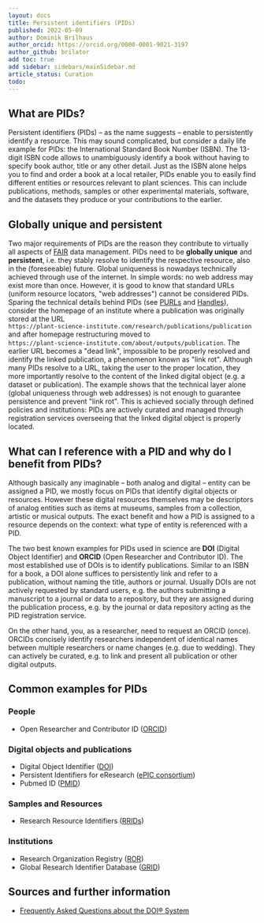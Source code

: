 ```yaml
---
layout: docs
title: Persistent identifiers (PIDs)
published: 2022-05-09
author: Dominik Brilhaus
author_orcid: https://orcid.org/0000-0001-9021-3197
author_github: brilator
add toc: true
add sidebar: sidebars/mainSidebar.md
article_status: Curation
todo: 
---
```


## What are PIDs?

Persistent identifiers (PIDs) &ndash; as the name suggests &ndash; enable to persistently identify a resource.
This may sound complicated, but consider a daily life example for PIDs: the International Standard Book Number (ISBN). The 13-digit ISBN code allows to unambiguously identify a book without having to specify book author, title or any other detail. Just as the ISBN alone helps you to find and order a book at a local retailer, PIDs enable you to easily find different entities or resources relevant to plant sciences. This can include publications, methods, samples or other experimental materials, software, and the datasets they produce or your contributions to the earlier.

## Globally unique and persistent

Two major requirements of PIDs are the reason they contribute to virtually all aspects of [FAIR][kb-FAIR] data management. PIDs need to be **globally unique** and **persistent**, i.e. they stably resolve to identify the respective resource, also in the (foreseeable) future. Global uniqueness is nowadays technically achieved through use of the internet. In simple words: no web address may exist more than once. However, it is good to know that standard URLs (uniform resource locators, "web addresses") cannot be considered PIDs. Sparing the technical details behind PIDs (see [PURLs] and [Handles]), consider the homepage of an institute where a publication was originally stored at the URL  
`https://plant-science-institute.com/research/publications/publication` and after homepage restructuring moved to  
`https://plant-science-institute.com/about/outputs/publication`. The earlier URL becomes a "dead link", impossible to be properly resolved and identify the linked publication, a phenomenon known as "link rot".
Although many PIDs resolve to a URL, taking the user to the proper location, they more importantly resolve to the content of the linked digital object (e.g. a dataset or publication). The example shows that the technical layer alone (global uniqueness through web addresses) is not enough to guarantee persistence and prevent "link rot". This is achieved socially through defined policies and institutions: PIDs are actively curated and managed through registration services overseeing that the linked digital object is properly located.

## What can I reference with a PID and why do I benefit from PIDs?

Although basically any imaginable &ndash; both analog and digital &ndash; entity can be assigned a PID, we mostly focus on PIDs that identify digital objects or resources. However these digital resources themselves may be descriptors of analog entities such as items at museums, samples from a collection, artistic or musical outputs. The exact benefit and how a PID is assigned to a resource depends on the context: what type of entity is referenced with a PID.

The two best known examples for PIDs used in science are **DOI** (Digital Object Identifier) and **ORCID** (Open Researcher and Contributor ID).
The most established use of DOIs is to identify publications. Similar to an ISBN for a book, a DOI alone suffices to persistently link and refer to a publication, without naming the title, authors or journal. Usually DOIs are not actively requested by standard users, e.g. the authors submitting a manuscript to a journal or data to a repository, but they are assigned during the publication process, e.g. by the journal or data repository acting as the PID registration service.
<!-- As scientists, we benefit from DOI-referenced publications by better findability and more concise referencing (see also [kb-datapublications]) -->
On the other hand, you, as a researcher, need to request an ORCID (once). ORCIDs concisely identify researchers independent of identical names between multiple researchers or name changes (e.g. due to wedding). They can actively be curated, e.g. to link and present all publication or other digital outputs.

<!-- In summary, PIDs help making data FAIR. A dataset that is persistently linked via a PID will be findable and accesible and thereby  -->

## Common examples for PIDs

### People

- Open Researcher and Contributor ID ([ORCID](<https://orcid.org/>))

### Digital objects and publications

- Digital Object Identifier ([DOI](<https://www.doi.org>))
- Persistent Identifiers for eResearch ([ePIC consortium](<https://www.pidconsortium.net>))
- Pubmed ID ([PMID](<https://pubmed.ncbi.nlm.nih.gov>))

### Samples and Resources

- Research Resource Identifiers ([RRIDs](<http://scicrunch.org/resources>))

### Institutions

- Research Organization Registry ([ROR](<https://ror.org>))
- Global Research Identifier Database ([GRID](<https://grid.ac>))

<!-- TODO ## How does DataPLANT support me in using PIDs?

The following table gives an overview about DataPLANT tools and services related to sharing data. Follow the link in the first column for details.

Name | Type | Tasks on metadata 
----------------|-----------|------------------ 
- invenio -->


## Sources and further information

- [Frequently Asked Questions about the DOI® System](<https://www.doi.org/faq.html>)

<!-- Knowledge base Cross-references -->

[kb-FAIR]: ./fair.html
[kb-Metadata]: ./metadata.html

<!-- Reference links -->
[DataHUB]: <https://git.nfdi4plants.org> "ARC DataHUB"
[ARCspecs]: <https://github.com/nfdi4plants/ARC-specification/> "ARC specifications"

[PURLs]: https://en.wikipedia.org/wiki/Persistent_uniform_resource_locator "Wikipedia PURLs"
[Handles]: https://en.wikipedia.org/wiki/Handle_System "Wikipedia Handles"
